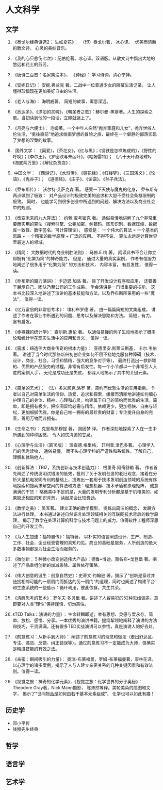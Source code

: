 # 人文科学

## 文学
1. 《泰戈尔经典诗选2： 生如夏花》：  （印）泰戈尔著， 冰心译。  优美而清新的散文诗， 心灵的美妙音乐。

2. 《我的心只悲伤七次》：纪伯伦著。冰心译。双语版。从散文诗中飘出大地的悠远和花土的芬芳。

3. 《唐诗三百首：名家集注本》， 《诗经》： 学习诗词，清心宁神。

4. 《安妮日记》： 安妮.弗兰克 著。二战中一位普通少女的隐蔽生活记录。 让人懂得珍惜现在更加美好自由的生活。 

5. 《老人与海》： 海明威著。 简短的故事，寓意深远。

6. 《悉达多》，《漂泊的灵魂》，《朝圣者之歌》：赫尔曼-黑塞著。人生的探索之歌。当初读到他的一段话，立即就迷上了。 

7. 《月亮与六便士》： 毛姆著。一个中年人突然“抛弃家庭和儿女”，抛弃世俗人伦生活，“勇往直前”地追求绘画梦想的冒险之旅，最终在一个僻静的部落实现了梦想的涅槃的故事。

8.   国外文学： 《简爱》，《茶花女》，《红与黑》；《钢铁是怎样炼成的》，《野性的呼唤》；《李尔王》，《罗密欧与朱丽叶》，《哈姆雷特》； 《八十天环游地球》，《海底两万里》；《解忧杂货店》；

9.  中国文学： 《西游记》，《水浒传》，《镜花缘》；《红楼梦》，《三国演义》；《论语》，《鬼谷子》； 《道德经》、《庄子》、《论语》、《孙子兵法》。

10. 《乔布斯传》：  沃尔特·艾萨克森 著。 感受一下天使与魔鬼的化身， 乔布斯有两点做到了极致：  对产品设计的极致完美的追求和大胆不受社会条框限制的极致。 同时， 也能学习到很多创业中所遇到的问题、解决方法以及商业社会中的规则。

11. 《改变未来的九大算法》：  约翰.麦考密克 著。 通俗易懂地讲解了九个非常重要而实用的算法（搜索引擎、公钥加密、纠错码、图形识别、数据压缩、数据库一致性、数字签名、可计算理论）， 感受是： 一个伟大的算法 = 一个基本的思路 + 一个精密的数学原理 + 广泛的应用。 不得不说， 算法永远是计算世界里最迷人的领域。

12. 《精简： 大数据时代的商业制胜法则》： 马修.E.梅 著。 阅读此书不会让你立即拥有“化繁为简”的神奇能力， 但是， 通过大量的真实案例， 作者有信服力地阐述了很多用于“化繁为简” 的方法和技术， 内容丰富， 有启发性， 值得一读。

13. 《乔布斯的魔力演讲》： 卡迈恩.加洛 著。 除了开发设计程序和应用， 还要善于展示自己、团队乃至公司的工作成果。 学会演讲是一门很重要的技能， 这本书比较深入地讲述了演讲的基本技能和方法，以及乔布斯所采用的一些“魔法”， 值得一读。

14. 《亿万富翁的非常思考术》： 埃利布罗德 著。 由一篇篇简短的文集组成， 讲述了作者在事业中所遇到的问题、思考以及解决思路和方法。 简短，有力， 富有启发。

15. 《赤裸裸的统计学》： 查尔斯.惠伦 著。 以通俗易懂的例子生动地揭示了概率论和统计学在现实生活中的应用和含义， 值得一读。

16. 《需求：缔造伟大商业传奇的根本力量》：  亚德里安.斯莱沃斯基， 卡尔.韦伯 著。 讲述了当今时代那些新兴初创企业如何不屈不挠地克服各种障碍（技术，设计，商业，社会，习惯和情结，强大的竞争对手等）， 最终打造出一款新颖的、优质的产品服务的过程。非常有启发性。每一个小节都以一个非常引人入胜的案例入手， 无论是成功还是失败， 都深入地揭示了其中的关键元素。       

17. 《简单的艺术》： （法）多米尼克.洛罗 著。简约而优雅生活的实用指南。 作者以自己对简单生活的信仰、热爱、追求和探索，缓缓而清晰地讲述如何细心护理自己的身体、精神、心理和心灵，构建属于自己的简约而优雅的生活。简单，即是拥有极少，把空间留给必需与精华。依赖更少，更加畅快、自由与轻松，更加细腻优雅。你是自己唯一拥有的最珍贵的财富；专注提升自身的完善，善用万物而非拥有。

18. 《生命之书》： 克里希那穆提 著， 胡因梦 译。 作者深刻地探索了人在一生中所遇到的种种困惑， 令人如饮清透的甘泉。

19. 《心理学与生活》（第16版）： 理查德.格里格， 菲利普.津巴多著。 心理学入门的优秀读物， 通俗易懂， 而不失心理学科的严谨性和系统性。了解自己， 理解和体贴他人。

20. 《创新算法：TRIZ，系统创新与技术创造力》：  根里奇.阿奇舒勒 著。 作者首先阐述了传统发明试错法的低效，批判了关于发明创造的老旧观念，接着在分析大量机电发明专利的基础上，提炼出一套用于技术发明创造领域的系统有序地探索和搜索求解空间的算法和方法：理想机器、技术矛盾和原理矩阵， 诚意满满的干货！ 略微美中不足的是，大量的发明专利分析都是基于机电类的，如果缺乏相应的知识背景， 读起来会比较费劲。  

21. 《数学之美》： 吴军著。 建立正确的数学模型， 提炼出简洁的概念， 发展方法进行处理。 本书通过讲述自然语言处理领域相关的互联网技术背后的数学原理， 揭示了数学在处理计算机科学与技术问题上的威力，值得软件工程师深思自己的开发工作。

22. 《为人生加速：福特自传》：福特著。 以朴实的语言阐述设计、生产、制造、工作、社会，企业经营管理的真知灼见。商业的基础是服务，人所创造的绝大多数事物都是为社会生活而服务的。

23. 《微创新：５种微小改变创造伟大产品》：德鲁•博迪，雅各布•戈登堡 著。阐述了产品重组创新的加减乘除、属性依存策略。

24. 《伟大创意的诞生：创意自然史》：史蒂文·约翰逊 著。揭示了“创新是穿过并链接相邻可能的一扇扇门而抵达的另一扇门”的道理，同时也阐述了构建平台和生态系统的一些启示：循环利用，彼此依存，共生共荣。

25. 《清醒思考的艺术》：罗尔夫·多贝里 著。讲述了人容易犯的52种思维偏差。意即要对人类“理性”保持谨慎，切勿高估。

26. 《TED Talks：演讲的力量》:  生命转瞬即逝，唯有思想、灵感与爱永存。简单、放松、感悟、分享。一本优秀的演讲书籍，提纲挈领地阐释了演讲的方法和技巧，干货满满。还有很多TED实战演讲可以参悟，真是演讲人的好去处。

27. 《刻意练习：从新手到大师》： 阐述了刻意练习的理念和做法（走出舒适区、专注、递进、反馈、纠正错误等）。通过刻意练习不一定能成为大师，但确实是精进技能的有效之法。

28. 《亲密：瞬间吸引的力量》： 奥瑞-布莱福曼，罗姆-布莱福曼著，康林花译。 以心理学的诸多案例，揭示了人与人建立亲密关系的几种关键因素和有效法则。值得一读。

29. 《视觉之旅：神奇的化学元素》，《视觉之旅：化学世界的分子奥秘》：Theodore Gray著，Nick Mann摄影， 陈沛然等译。美轮美奂的插图和文字， 揭示了“世间物品是如何由若干基本元素组成”， 化学也可以如此有趣！

## 历史学
- 邓小平传
- 钱穆先生经典

## 哲学

## 语言学

## 艺术学
